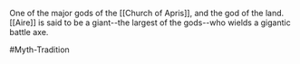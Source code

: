 One of the major gods of the <span class="miscellaneous">[[Church of Apris]]</span>, and the god of the land.
<span class="miscellaneous">[[Aire]]</span> is said to be a giant--the largest of the gods--who wields a gigantic battle axe.

#Myth-Tradition